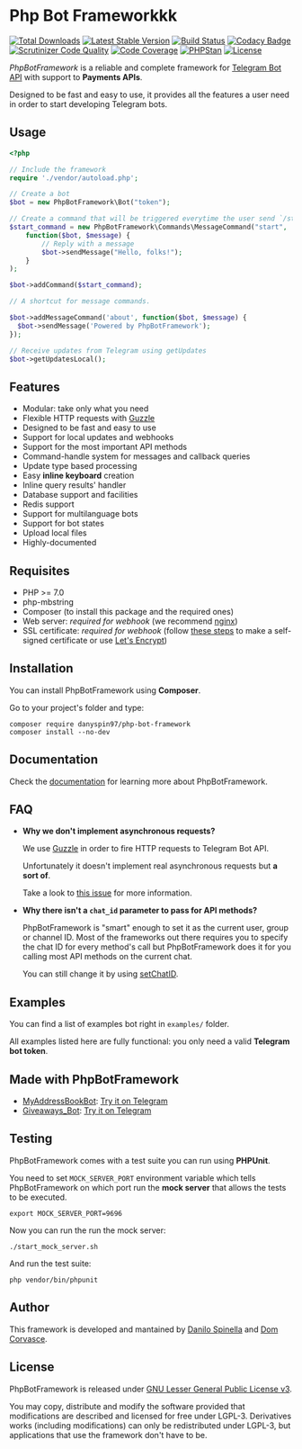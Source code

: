 # Php Bot Frameworkkk
[![Total Downloads](https://poser.pugx.org/danyspin97/php-bot-framework/downloads)](https://packagist.org/packages/danyspin97/php-bot-framework)
[![Latest Stable Version](https://poser.pugx.org/danyspin97/php-bot-framework/v/stable)](https://packagist.org/packages/danyspin97/php-bot-framework)
[![Build Status](https://travis-ci.org/DanySpin97/PhpBotFramework.svg?branch=master)](https://travis-ci.org/DanySpin97/PhpBotFramework)
[![Codacy Badge](https://api.codacy.com/project/badge/Grade/6254e3eccc93497997dae21e57a452ac)](https://www.codacy.com/app/danyspin97/PhpBotFramework?utm_source=github.com&amp;utm_medium=referral&amp;utm_content=DanySpin97/PhpBotFramework&amp;utm_campaign=Badge_Grade)
[![Scrutinizer Code Quality](https://scrutinizer-ci.com/g/DanySpin97/PhpBotFramework/badges/quality-score.png?b=master)](https://scrutinizer-ci.com/g/DanySpin97/PhpBotFramework/?branch=master)
[![Code Coverage](https://scrutinizer-ci.com/g/DanySpin97/PhpBotFramework/badges/coverage.png?b=master)](https://scrutinizer-ci.com/g/DanySpin97/PhpBotFramework/?branch=master)
[![PHPStan](https://img.shields.io/badge/PHPStan-enabled-brightgreen.svg?style=flat)](https://github.com/phpstan/phpstan)
[![License](https://poser.pugx.org/danyspin97/php-bot-framework/license)](https://packagist.org/packages/danyspin97/php-bot-framework)


*PhpBotFramework* is a reliable and complete framework for [Telegram Bot API](https://core.telegram.org/bots/api)
with support to **Payments APIs**.

Designed to be fast and easy to use, it provides all the features a user need in order to start developing Telegram bots.

## Usage

```php
<?php

// Include the framework
require './vendor/autoload.php';

// Create a bot
$bot = new PhpBotFramework\Bot("token");

// Create a command that will be triggered everytime the user send `/start`
$start_command = new PhpBotFramework\Commands\MessageCommand("start",
    function($bot, $message) {
        // Reply with a message
        $bot->sendMessage("Hello, folks!");
    }
);

$bot->addCommand($start_command);

// A shortcut for message commands.

$bot->addMessageCommand('about', function($bot, $message) {
  $bot->sendMessage('Powered by PhpBotFramework');
});

// Receive updates from Telegram using getUpdates
$bot->getUpdatesLocal();
```

## Features
- Modular: take only what you need
- Flexible HTTP requests with [Guzzle](https://github.com/guzzle/guzzle)
- Designed to be fast and easy to use
- Support for local updates and webhooks
- Support for the most important API methods
- Command-handle system for messages and callback queries
- Update type based processing
- Easy **inline keyboard** creation
- Inline query results' handler
- Database support and facilities
- Redis support
- Support for multilanguage bots
- Support for bot states
- Upload local files
- Highly-documented

## Requisites
- PHP >= 7.0
- php-mbstring
- Composer (to install this package and the required ones)
- Web server: *required for webhook* (we recommend [nginx](http://nginx.org/))
- SSL certificate: *required for webhook* (follow [these steps](https://devcenter.heroku.com/articles/ssl-certificate-self) to make a self-signed certificate or use [Let's Encrypt](https://letsencrypt.org/))

## Installation
You can install PhpBotFramework using **Composer**.

Go to your project's folder and type:

```shell
composer require danyspin97/php-bot-framework
composer install --no-dev
```

## Documentation
Check the [documentation](https://danyspin97.github.io/PhpBotFramework/) for learning more about PhpBotFramework.

## FAQ

- **Why we don't implement asynchronous requests?**

   We use [Guzzle](https://github.com/guzzle/guzzle) in order to fire HTTP requests to Telegram Bot API.

   Unfortunately it doesn't implement real asynchronous requests but **a sort of**.

   Take a look to [this issue](https://github.com/guzzle/guzzle/issues/1127) for more information.

- **Why there isn't a `chat_id` parameter to pass for API methods?**

  PhpBotFramework is "smart" enough to set it as the current user, group or channel ID.
  Most of the frameworks out there requires you to specify the chat ID for every method's call but PhpBotFramework does it for you calling most API methods on the current chat.

  You can still change it by using [setChatID](https://danyspin97.github.io/PhpBotFramework/group__Bot.html).

## Examples

You can find a list of examples bot right in `examples/` folder.

All examples listed here are fully functional: you only need a valid **Telegram bot token**.

## Made with PhpBotFramework
- [MyAddressBookBot](https://github.com/DanySpin97/MyAddressBookBot): [Try it on Telegram](https://telegram.me/myaddressbookbot)
- [Giveaways_Bot](https://github.com/DanySpin97/GiveawaysBot): [Try it on Telegram](https://telegram.me/giveaways_bot)

## Testing

PhpBotFramework comes with a test suite you can run using **PHPUnit**.

You need to set `MOCK_SERVER_PORT` environment variable which tells PhpBotFramework
on which port run the **mock server** that allows the tests to be executed.

```shell
export MOCK_SERVER_PORT=9696
```

Now you can run the run the mock server:
```shell
./start_mock_server.sh
```

And run the test suite:
```shell
php vendor/bin/phpunit
```

## Author
This framework is developed and mantained by [Danilo Spinella](https://github.com/DanySpin97) and [Dom Corvasce](https://github.com/domcorvasce).

## License
PhpBotFramework is released under [GNU Lesser General Public License v3](https://www.gnu.org/licenses/lgpl-3.0.en.html).

You may copy, distribute and modify the software provided that modifications are described and licensed for free under LGPL-3. Derivatives works (including modifications) can only be redistributed under LGPL-3, but applications that use the framework don't have to be.
